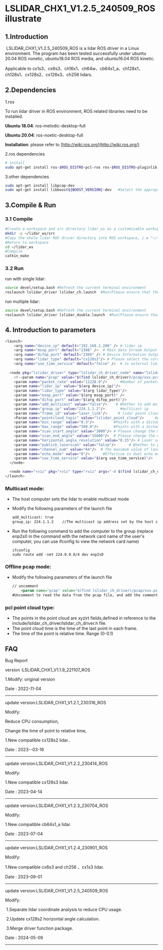# LSLIDAR_CHX1_V1.2.5_240509_ROS illustrate 

## 1.Introduction

​		LSLIDAR_CHX1_V1.2.5_240509_ROS  is a lidar ROS driver in a Linux environment. The program has been tested successfully under ubuntu 20.04 ROS nonetic, ubuntu18.04 ROS media, and ubuntu16.04 ROS kinetic.

Applicable to cx1s3、cx6s3、ch16x1、ch64w、cb64s1_a、ch128x1、ch128s1、cx128s2、cx126s3、ch256 lidars.



## 2.Dependencies

1.ros

To run lidar driver in ROS environment, ROS related libraries need to be installed.

**Ubuntu 18.04**: ros-melodic-desktop-full

**Ubuntu 20.04**: ros-noetic-desktop-full

**Installation**: please refer to [http://wiki.ros.org](http://wiki.ros.org/)

2.ros dependencies

```bash
# install
sudo apt-get install ros-$ROS_DISTRO-pcl-ros ros-$ROS_DISTRO-pluginlib  ros-$ROS_DISTRO-pcl-conversions 
```

3.other dependencies

~~~bash
sudo apt-get install libpcap-dev
sudo apt-get install libboost${BOOST_VERSION}-dev   #Select the appropriate version
~~~



## 3.Compile & Run

### 3.1 Compile

~~~bash
#Create a workspace and src directory lidar_ws as a customizable workspace name.
mkdir -p ~/lidar_ws/src
#Copy the whole lidar ROS driver directory into ROS workspace, i.e "~/lidar_ws/src".
#Return to workspace
cd ~/lidar_ws
#Compile
catkin_make
~~~



### 3.2 Run

run with single  lidar:

~~~bash
source devel/setup.bash #Refresh the current terminal environment
roslaunch lslidar_driver lslidar_ch.launch	#Run(Please ensure that the lidar model is consistent with the launch file)
~~~

run multiple lidar:

~~~bash
source devel/setup.bash #Refresh the current terminal environment
roslaunch lslidar_driver lslidar_double.launch	#Run(Please ensure that the lidar model is consistent with the launch file)
~~~



## 4. Introduction to parameters

~~~bash
<launch>
    <arg name="device_ip" default="192.168.1.200" /> # lidar ip
    <arg name="msop_port" default="2368" />  # Main data Stream Output Protocol packet port
    <arg name="difop_port" default="2369" /> # Device Information Output Protocol packet port
    <arg name="lidar_type" default="cx128s2"/> # Please select the correct lidar model: cx1s3 cx6s3 ch16x1 ch64w cb64s1_a cx126s3 ch128x1 ch128s1 cx128s2 ch256
    <arg name="use_time_service" default="false" />  # Is external timing enabled (GPS PTP)
    
  <node pkg="lslidar_driver" type="lslidar_ch_driver_node" name="lslidar_driver_node" output="screen">
    <!--param name="pcap" value="$(find lslidar_ch_driver)/pcap/xxx.pcap"/-->     #Uncomment to read the data from the pcap file, and add the comment to read the data from the lidar
    <param name="packet_rate" value="11228.0"/>      #Number of packets played per second when playing pcap
    <param name="lidar_ip" value="$(arg device_ip)"/>
    <param name="lidar_type" value="$(arg lidar_type)"/>
    <param name="msop_port" value="$(arg msop_port)" />
    <param name="difop_port" value="$(arg difop_port)"/>
    <param name="add_multicast" value="false"/>    # Whether to add multicast
    <param name="group_ip" value="224.1.1.2"/>       #multicast ip
    <param name="frame_id" value="laser_link"/>     # lidar point cloud coordinate system name
    <Param name="pointcloud_topic" value="lslidar_point_cloud"/>     #point cloud topic name, can be modified
    <param name="min_range" value="0.3"/>         #Points with a distance less than this value will be filtered. Changes can be made according to actual needs.  Units: m
    <param name="max_range" value="500.0"/>       #Points with a distance greater than this value will be filtered. Changes can be made according to actual needs.  Units: m
    <param name="scan_start_angle" value="3000"/> # Please change the minimum angle of ch64w cb64s1_1 radar to 0. Points with angles less than this value will be filtered. Changes can be made according to actual needs.  Units: 0.01°
    <param name="scan_end_angle" value="15000"/>  # Please change the maximum angle of ch64w cb64s1_1 radar to 18000. Points with angles greater than this value will be filtered. Changes can be made according to actual needs.	Units: 0.01°
    <param name="horizontal_angle_resolution" value="0.15"/> # Laser scan angle resolution, modified according to radar model
    <param name="publish_laserscan" value="false"/>      # Whether to publish the scan
    <param name="channel_num" value="64"/>  # The maximum value of laserscan line number needs to be less than the number of radar buses.
    <param name="echo_mode" value="0"/>      #Effective in dual echo mode 0: Publish all point clouds 1: Publish the first echo point cloud 2: Publish the second echo point cloud
    <param name="use_time_service" value="$(arg use_time_service)"/>
  </node>

  <node name="rviz" pkg="rviz" type="rviz" args="-d $(find lslidar_ch_driver)/rviz/lslidar.rviz"/> #Automaticallly load rviz
</launch>
~~~



### Multicast mode:

- The host computer sets the lidar to enable multicast mode

- Modify the following parameters of the launch file

  ~~~xml
  add_multicast: true
  group_ip: 224.1.1.2    //The multicast ip address set by the host computer
  ~~~

- Run the following command to add the computer to the group (replace enp2s0 in the command with the network card name of the user's computer, you can use ifconfig to view the network card name)

  ~~~shell
  ifconfig
  sudo route add -net 224.0.0.0/4 dev enp2s0
  ~~~



### Offline pcap mode:

- Modify the following parameters of the launch file

  ~~~xml
  // uncomment
      <param name="pcap" value="$(find lslidar_ch_driver)/pcap/xxx.pcap"/>   
  #Uncomment to read the data from the pcap file, and add the comment to read the data from the lidar                 
  ~~~



###  pcl point cloud type:

- The points in the point cloud are xyzirt fields,defined in reference to the include/lslidar_ch_driver/lslidar_ch_driver.h  file.
- The point cloud time is the time of the last point in each frame.
- The time of the point is relative time. Range (0-0.1)




## FAQ

Bug Report

version :LSLIDAR_CHX1_V1.1.9_221107_ROS

1.Modify:  original version

Date    : 2022-11-04

-----



update version:LSLIDAR_CHX1_V1.2.1_230316_ROS

Modify:  

Reduce CPU consumption,

Change the time of point to relative time,

1.New compatible cx128s2 lidar..

Date    : 2023--03-16

----



update version:LSLIDAR_CHX1_V1.2.2_230414_ROS

Modify:  

1.New compatible cx126s3 lidar.

Date    : 2023-04-14

---



update version:LSLIDAR_CHX1_V1.2.3_230704_ROS

Modify:  

1.New compatible cb64s1_a lidar.

Date    : 2023-07-04

---



update version:LSLIDAR_CHX1_V1.2.4_230901_ROS

Modify:  

1.New compatible cx6s3 and ch256 、cx1s3 lidar.

Date    : 2023-09-01

---



update version:LSLIDAR_CHX1_V1.2.5_240509_ROS

Modify:  

​	1.Separate lidar coordinate analysis to reduce CPU usage.

​    2.Update cx128s2 horizontal angle calculation.

​	3.Merge driver function package.

Date    : 2024-05-09

----
